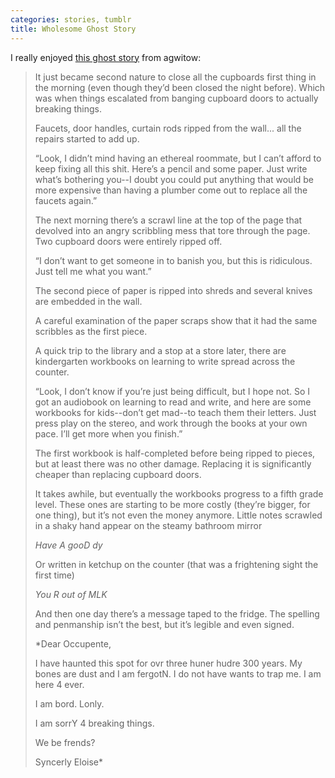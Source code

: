 ```yaml
---
categories: stories, tumblr
title: Wholesome Ghost Story
---
```


I really enjoyed [this ghost story](https://www.tumblr.com/agwitow/158693148613/just-shower-thoughts-if-a-ghost-can-open) from agwitow:

<blockquote>
It just became second nature to close all the cupboards first thing in the morning (even though they’d been closed the night before). Which was when things escalated from banging cupboard doors to actually breaking things.

Faucets, door handles, curtain rods ripped from the wall... all the repairs started to add up.

“Look, I didn’t mind having an ethereal roommate, but I can’t afford to keep fixing all this shit. Here’s a pencil and some paper. Just write what’s bothering you--I doubt you could put anything that would be more expensive than having a plumber come out to replace all the faucets again.”

The next morning there’s a scrawl line at the top of the page that devolved into an angry scribbling mess that tore through the page. Two cupboard doors were entirely ripped off.

“I don’t want to get someone in to banish you, but this is ridiculous. Just tell me what you want.”

The second piece of paper is ripped into shreds and several knives are embedded in the wall.

A careful examination of the paper scraps show that it had the same scribbles as the first piece.

A quick trip to the library and a stop at a store later, there are kindergarten workbooks on learning to write spread across the counter.

“Look, I don’t know if you’re just being difficult, but I hope not. So I got an audiobook on learning to read and write, and here are some workbooks for kids--don’t get mad--to teach them their letters. Just press play on the stereo, and work through the books at your own pace. I’ll get more when you finish.”

The first workbook is half-completed before being ripped to pieces, but at least there was no other damage. Replacing it is significantly cheaper than replacing cupboard doors.

It takes awhile, but eventually the workbooks progress to a fifth grade level. These ones are starting to be more costly (they’re bigger, for one thing), but it’s not even the money anymore. Little notes scrawled in a shaky hand appear on the steamy bathroom mirror

*Have A gooD dy*

Or written in ketchup on the counter (that was a frightening sight the first time)

*You R out of MLK*

And then one day there’s a message taped to the fridge. The spelling and penmanship isn’t the best, but it’s legible and even signed.

*Dear Occupente,

I have haunted this spot for ovr three huner hudre 300 years. My bones are dust and I am fergotN. I do not have wants to trap me. I am here 4 ever.

I am bord. Lonly.

I am sorrY 4 breaking things.

We be frends?

Syncerly Eloise*

